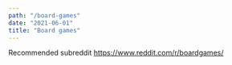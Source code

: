 ```yaml
---
path: "/board-games"
date: "2021-06-01"
title: "Board games"
---
```


Recommended subreddit https://www.reddit.com/r/boardgames/


